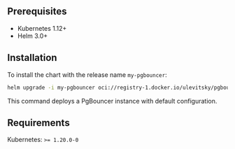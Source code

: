 ## Prerequisites

- Kubernetes 1.12+
- Helm 3.0+

## Installation

To install the chart with the release name `my-pgbouncer`:

```bash
helm upgrade -i my-pgbouncer oci://registry-1.docker.io/ulevitsky/pgbouncer
```

This command deploys a PgBouncer instance with default configuration.

## Requirements

Kubernetes: `>= 1.20.0-0`

